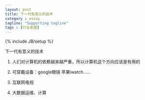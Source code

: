 ```yaml
---
layout: post
title: 下一代有意义的技术
category : essay
tagline: "Supporting tagline"
tags : [行业发展]
---
```

{% include JB/setup %}


下一代有意义的技术
1. 人们对计算机的依赖越来越严重，所以计算机这个方向应该是有用的

2. 可穿戴设备：google眼镜 苹果iwatch…… 


3. 互联网电视

4. 大数据运维、计算

